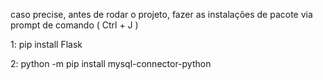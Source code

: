caso precise, antes de rodar o projeto, fazer as instalações de pacote via prompt de comando ( Ctrl + J )

1: pip install Flask

2: python -m pip install mysql-connector-python